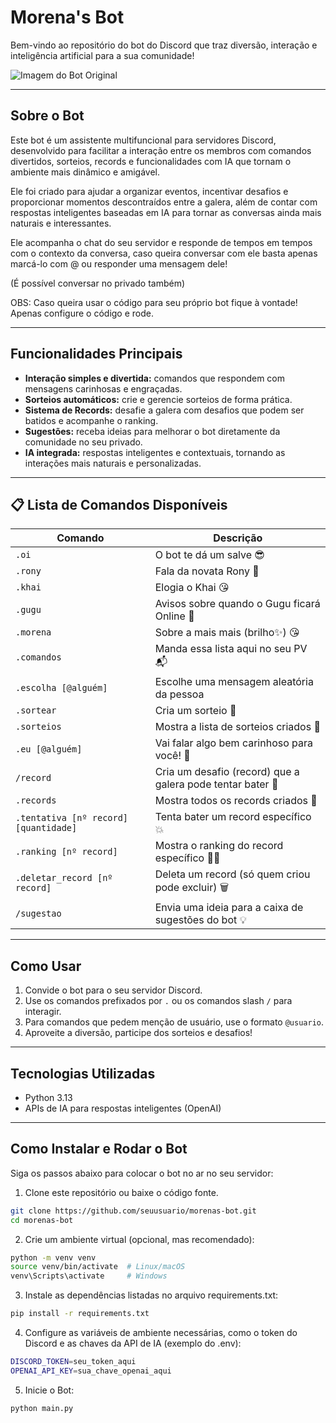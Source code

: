 # Morena's Bot

Bem-vindo ao repositório do bot do Discord que traz diversão, interação e inteligência artificial para a sua comunidade!

![Imagem do Bot Original](https://i.pinimg.com/736x/4a/ed/87/4aed876443db2b9c242869505915a1df.jpg)

---

## Sobre o Bot

Este bot é um assistente multifuncional para servidores Discord, desenvolvido para facilitar a interação entre os membros com comandos divertidos, sorteios, records e funcionalidades com IA que tornam o ambiente mais dinâmico e amigável.

Ele foi criado para ajudar a organizar eventos, incentivar desafios e proporcionar momentos descontraídos entre a galera, além de contar com respostas inteligentes baseadas em IA para tornar as conversas ainda mais naturais e interessantes.

Ele acompanha o chat do seu servidor e responde de tempos em tempos com o contexto da conversa, caso queira conversar com ele basta apenas marcá-lo com @ ou responder uma mensagem dele!

(É possível conversar no privado também)

OBS: Caso queira usar o código para seu próprio bot fique à vontade! Apenas configure o código e rode.

---

## Funcionalidades Principais

- **Interação simples e divertida:** comandos que respondem com mensagens carinhosas e engraçadas.
- **Sorteios automáticos:** crie e gerencie sorteios de forma prática.
- **Sistema de Records:** desafie a galera com desafios que podem ser batidos e acompanhe o ranking.
- **Sugestões:** receba ideias para melhorar o bot diretamente da comunidade no seu privado.
- **IA integrada:** respostas inteligentes e contextuais, tornando as interações mais naturais e personalizadas.

---

## 📋 Lista de Comandos Disponíveis

| Comando                      | Descrição                                           |
|------------------------------|----------------------------------------------------|
| `.oi`                        | O bot te dá um salve 😎                             |
| `.rony`                      | Fala da novata Rony 🐢                              |
| `.khai`                      | Elogia o Khai 😘                                    |
| `.gugu`                      | Avisos sobre quando o Gugu ficará Online 📅         |
| `.morena`                    | Sobre a mais mais (brilho✨) 😘                      |
| `.comandos`                  | Manda essa lista aqui no seu PV 📬                  |
| `.escolha [@alguém]`         | Escolhe uma mensagem aleatória da pessoa            |
| `.sortear`                   | Cria um sorteio 🎉                                  |
| `.sorteios`                  | Mostra a lista de sorteios criados 📜               |
| `.eu [@alguém]`              | Vai falar algo bem carinhoso para você! 🤞          |
| `/record`                    | Cria um desafio (record) que a galera pode tentar bater 🏁 |
| `.records`                   | Mostra todos os records criados 🎯                   |
| `.tentativa [nº record] [quantidade]` | Tenta bater um record específico 💥                |
| `.ranking [nº record]`       | Mostra o ranking do record específico 🐱‍👤           |
| `.deletar_record [nº record]`| Deleta um record (só quem criou pode excluir) 🗑️    |
| `/sugestao`                  | Envia uma ideia para a caixa de sugestões do bot 💡 |

---

## Como Usar

1. Convide o bot para o seu servidor Discord.
2. Use os comandos prefixados por `.` ou os comandos slash `/` para interagir.
3. Para comandos que pedem menção de usuário, use o formato `@usuario`.
4. Aproveite a diversão, participe dos sorteios e desafios!

---

## Tecnologias Utilizadas

- Python 3.13
- APIs de IA para respostas inteligentes (OpenAI)

---

## Como Instalar e Rodar o Bot

Siga os passos abaixo para colocar o bot no ar no seu servidor:

1. Clone este repositório ou baixe o código fonte.

```bash
git clone https://github.com/seuusuario/morenas-bot.git
cd morenas-bot
```

2. Crie um ambiente virtual (opcional, mas recomendado):
```bash
python -m venv venv
source venv/bin/activate  # Linux/macOS
venv\Scripts\activate     # Windows
```

3. Instale as dependências listadas no arquivo requirements.txt:
```bash
pip install -r requirements.txt
```

4. Configure as variáveis de ambiente necessárias, como o token do Discord e as chaves da API de IA (exemplo do .env):
```bash
DISCORD_TOKEN=seu_token_aqui
OPENAI_API_KEY=sua_chave_openai_aqui
```

5. Inicie o Bot:
```bash
python main.py
```
